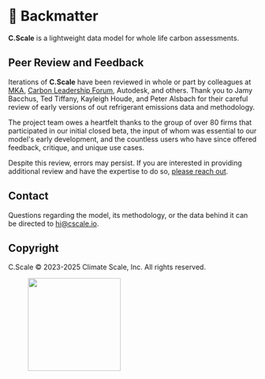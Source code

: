 # 📃 Backmatter

**C.Scale** is a lightweight data model for whole life carbon assessments.

## **Peer Review and Feedback**

Iterations of **C.Scale** have been reviewed in whole or part by colleagues at [MKA](https://www.mka.com/), [Carbon Leadership Forum](https://carbonleadershipforum.org/), Autodesk, and others. Thank you to Jamy Bacchus, Ted Tiffany, Kayleigh Houde, and Peter Alsbach for their careful review of early versions of out refrigerant emissions data and methodology.

The project team owes a heartfelt thanks to the group of over 80 firms that participated in our initial closed beta, the input of whom was essential to our model's early development, and the countless users who have since offered feedback, critique, and unique use cases.

Despite this review, errors may persist. If you are interested in providing additional review and have the expertise to do so, [please reach out](mailto:hi@cscale.io).

## Contact

Questions regarding the model, its methodology, or the data behind it can be directed to [hi@cscale.io](mailto:hi@cscale.io).

## Copyright

C.Scale © 2023-2025 Climate Scale, Inc. All rights reserved.

<figure><img src="../.gitbook/assets/cscale logos_dark - blue square.png" alt="" width="188"><figcaption></figcaption></figure>
